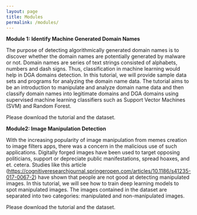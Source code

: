 ```yaml
---
layout: page
title: Modules
permalink: /modules/
---
```

**Module 1:  Identify Machine Generated Domain Names**

The purpose of detecting algorithmically generated domain names is to discover whether the domain names are potentially generated by malware or not. Domain names are series of text strings consisted of alphabets, numbers and dash signs. Thus, classification in machine learning would help in DGA domains detection. In this tutorial, we will provide sample data sets and programs for analyzing the domain name data. The tutorial aims to be an introduction to manipulate and analyze domain name data and then classify domain names into legitimate domains and DGA domains using supervised machine learning classifiers such as Support Vector Machines (SVM) and Random Forest. 

Please download the tutorial and the dataset.



**Module2:  Image Manipulation Detection**

With the increasing popularity of image manipulation from memes creation to image filters apps, there was a concern in the malicious use of such applications. Digitally forged images have been used to target opposing politicians, support or depreciate public manifestations, spread hoaxes, and et. cetera.
Studies like this article (https://cognitiveresearchjournal.springeropen.com/articles/10.1186/s41235-017-0067-2) have shown that people are not good at detecting manipulated images. In this tutorial, we will see how to train deep learning models to spot manipulated images.
The images contained in the dataset are separated into two categories: manipulated and non-manipulated images.

Please download the tutorial and the dataset.

